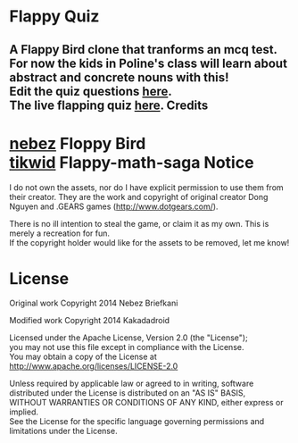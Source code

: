 Flappy Quiz
=========
A Flappy Bird clone that tranforms an mcq test.<br>
For now the kids in Poline's class will learn about abstract and concrete nouns with this!<br>
Edit the quiz questions **[here](https://docs.google.com/spreadsheet/ccc?key=0AhQQiySd_V7ldDlzbFRJN19FNFh5bDAwblctdEJ3Y2c&usp=drive_web#gid=0)**.<br>
The live flapping quiz **[here](http://kakadadroid.github.io/flappy-quiz/)**.
Credits
------
**[nebez](https://github.com/nebez)** Floppy Bird<br>
**[tikwid](https://github.com/tikwid)** Flappy-math-saga
Notice
=====

I do not own the assets, nor do I have explicit permission to use them from their creator. They are the work and copyright of original creator Dong Nguyen and .GEARS games (http://www.dotgears.com/).  

There is no ill intention to steal the game, or claim it as my own. This is merely a recreation for fun.  
If the copyright holder would like for the assets to be removed, let me know!

License
=====
Original work Copyright 2014 Nebez Briefkani

Modified work Copyright 2014 Kakadadroid

Licensed under the Apache License, Version 2.0 (the "License");  
you may not use this file except in compliance with the License.  
You may obtain a copy of the License at  
http://www.apache.org/licenses/LICENSE-2.0

Unless required by applicable law or agreed to in writing, software  
distributed under the License is distributed on an "AS IS" BASIS,  
WITHOUT WARRANTIES OR CONDITIONS OF ANY KIND, either express or implied.  
See the License for the specific language governing permissions and  
limitations under the License.
